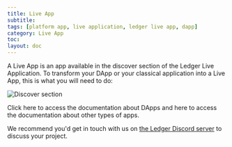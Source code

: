 ```yaml
---
title: Live App
subtitle:
tags: [platform app, live application, ledger live app, dapp]
category: Live App
toc: 
layout: doc
---
```


A Live App is an app available in the discover section of the Ledger Live Application. To transform your DApp or your classical application into a Live App, this is what you will need to do:


<img src="../images/live-app.jpg" alt="Discover section"/>


Click here to access the documentation about DApps and here to access the documentation about other types of apps.

We recommend you'd get in touch with us on [the Ledger Discord server](https://discord.gg/Ledger) to discuss your project.
